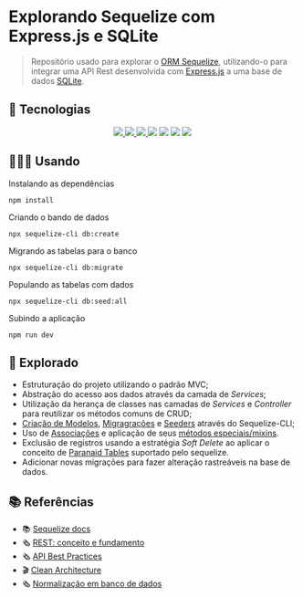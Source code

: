 # Explorando Sequelize com Express.js e SQLite

> Repositório usado para explorar o [ORM Sequelize](https://sequelize.org/), utilizando-o para integrar uma API Rest desenvolvida com [Express.js](https://expressjs.com/) a uma base de dados [SQLite](https://www.sqlite.org/).


## 🤖 Tecnologias

<div align="center">
  <a href='https://nodejs.org/' target='_blank'><img src="https://img.shields.io/badge/Node.js-white?style=for-the-badge&logo=node.js&logoColor=green">
  <img src="https://img.shields.io/badge/JavaScript-F7DF1E?style=for-the-badge&logo=javascript&logoColor=black">
  <a href='https://expressjs.com/en/starter/installing.html target='_blank'><img src="https://img.shields.io/badge/Express-1572B6?style=for-the-badge&logo=express&logoColor=white">
  <a href='https://www.alura.com.br/artigos/sqlite-da-instalacao-ate-primeira-tabela' target='_blank'><img src="https://img.shields.io/badge/SQLite-F6F5F2?style=for-the-badge&logo=sqlite&logoColor=blue"/></a>
  <a href='https://sequelize.org/docs/v6/getting-started/' target='_blank'><img src="https://img.shields.io/badge/Sequelize-52B0E7?style=for-the-badge&logo=sequelize&logoColor=white"/></a>
  <a href='https://nodemon.io/' target='_blank'><img src="https://img.shields.io/badge/Nodemon-76D04B?style=for-the-badge&logo=nodemon&logoColor=white"/></a>
  <a href='https://eslint.org/' target='_blank'><img src="https://img.shields.io/badge/Code Style-eslint-ff69b4.svg?style=for-the-badge&logo=eslint"></a>
</div>


## 🧑🏽‍💻 Usando

Instalando as dependências
```shell
npm install
```

Criando o bando de dados
```shell
npx sequelize-cli db:create
```

Migrando as tabelas para o banco
```shell
npx sequelize-cli db:migrate
```

Populando as tabelas com dados
```shell
npx sequelize-cli db:seed:all
```

Subindo a aplicação
```shell
npm run dev
```

## 🔎 Explorado 

- Estruturação do projeto utilizando o padrão MVC;
- Abstração do acesso aos dados através da camada de _Services_;
- Utilização da herança de classes nas camadas de _Services_ e _Controller_ para reutilizar os métodos comuns de CRUD;
- [Criação de Modelos](https://sequelize.org/docs/v6/other-topics/migrations/#creating-the-first-model-and-migration), [Migragrações](https://sequelize.org/docs/v6/other-topics/migrations/) e [Seeders](https://sequelize.org/docs/v6/other-topics/migrations/#creating-the-first-seed) através do Sequelize-CLI;
- Uso de [Associações](https://sequelize.org/docs/v6/core-concepts/assocs/) e aplicação de seus [métodos especiais/mixins](https://sequelize.org/docs/v6/core-concepts/assocs/#special-methodsmixins-added-to-instances).
- Exclusão de registros usando a estratégia *Soft Delete* ao aplicar o conceito de [Paranaid Tables](https://sequelize.org/docs/v6/core-concepts/paranoid) suportado pelo sequelize.
- Adicionar novas migrações para fazer alteração rastreáveis na base de dados.


## 📚 Referências
- 📚 [Sequelize docs](https://sequelize.org/docs/v6/)
- 🗞️ [REST: conceito e fundamento](https://www.alura.com.br/artigos/rest-conceito-e-fundamentos?_gl=1*1afry39*_ga*NzQ2MzgwODAwLjE3MTEyMjQ1NDA.*_ga_1EPWSW3PCS*MTcxNDc2OTY5NC45OS4xLjE3MTQ3NzAyMDguMC4wLjA.*_fplc*WERlTTljV0tqQ3FBVFRMeTQ5OEVGckxMY3FTSHZGaFhJbTcycEFrOTluYSUyRjhDaURvcEclMkZSbWlOZW80R2hocXNQQW50OEFlJTJCSyUyRmZCSUVpd3cxTlZRRTlRMEVCYmRyZkFGYVRlJTJGOG5DQjNQMiUyRjhsOTNkMjNvenRodjV1R2tRJTNEJTNE)
- 🗞️ [API Best Practices](https://www.sitepoint.com/build-restful-apis-best-practices/)
- 🎬 [Clean Architecture](https://cursos.alura.com.br/extra/alura-mais/clean-architecture-arquitetura-limpa-o-que-e--c204)
- 🗞️ [Normalização em banco de dados](https://www.alura.com.br/artigos/normalizacao-banco-de-dados-estrutura?_gl=1*wcsgsi*_ga*NzQ2MzgwODAwLjE3MTEyMjQ1NDA.*_ga_1EPWSW3PCS*MTcxNDc0ODgyMC45Ny4xLjE3MTQ3NDkzNzEuMC4wLjA.*_fplc*eVFSQUhObnJMY2YxYTIlMkZrNTRoS2R5MnFoOUpKdUI1ZTVCR1glMkJ4V3AxbFNqMjBhODdBN1NkaDlWNmpWaEV5QzNiTkFaZFh4OHRjUGhvWmNWYUVFRDJVeTVLdGNzck9sNyUyRko2M29NV2N6UlI1Wk9UczlES3c4U3U0VlZxQ1JRJTNEJTNE)